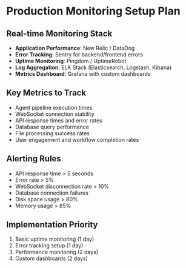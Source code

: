 # Production Monitoring Setup Plan

## Real-time Monitoring Stack
- **Application Performance**: New Relic / DataDog
- **Error Tracking**: Sentry for backend/frontend errors
- **Uptime Monitoring**: Pingdom / UptimeRobot
- **Log Aggregation**: ELK Stack (Elasticsearch, Logstash, Kibana)
- **Metrics Dashboard**: Grafana with custom dashboards

## Key Metrics to Track
- Agent pipeline execution times
- WebSocket connection stability  
- API response times and error rates
- Database query performance
- File processing success rates
- User engagement and workflow completion rates

## Alerting Rules
- API response time > 5 seconds
- Error rate > 5%
- WebSocket disconnection rate > 10%
- Database connection failures
- Disk space usage > 80%
- Memory usage > 85%

## Implementation Priority
1. Basic uptime monitoring (1 day)
2. Error tracking setup (1 day) 
3. Performance monitoring (2 days)
4. Custom dashboards (2 days)
